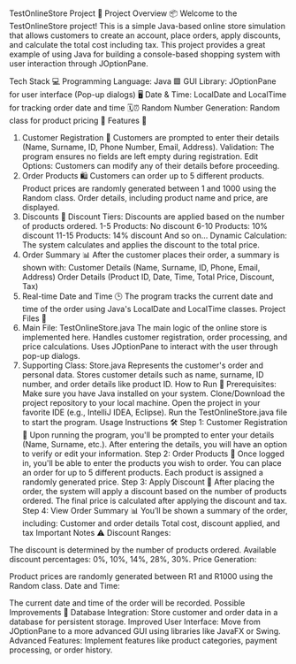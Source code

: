 TestOnlineStore Project 🛒
Project Overview 📦
Welcome to the TestOnlineStore project! This is a simple Java-based online store simulation that allows customers to create an account, place orders, apply discounts, and calculate the total cost including tax. This project provides a great example of using Java for building a console-based shopping system with user interaction through JOptionPane.

Tech Stack 💻
Programming Language: Java 🟩
GUI Library: JOptionPane for user interface (Pop-up dialogs) 🖥️
Date & Time: LocalDate and LocalTime for tracking order date and time 🗓️⏰
Random Number Generation: Random class for product pricing 🔢
Features 🌟
1. Customer Registration 📝
Customers are prompted to enter their details (Name, Surname, ID, Phone Number, Email, Address).
Validation: The program ensures no fields are left empty during registration.
Edit Options: Customers can modify any of their details before proceeding.
2. Order Products 🛍️
Customers can order up to 5 different products.
Product prices are randomly generated between 1 and 1000 using the Random class.
Order details, including product name and price, are displayed.
3. Discounts 💸
Discount Tiers: Discounts are applied based on the number of products ordered.
1-5 Products: No discount
6-10 Products: 10% discount
11-15 Products: 14% discount
And so on…
Dynamic Calculation: The system calculates and applies the discount to the total price.
4. Order Summary 📊
After the customer places their order, a summary is shown with:
Customer Details (Name, Surname, ID, Phone, Email, Address)
Order Details (Product ID, Date, Time, Total Price, Discount, Tax)
5. Real-time Date and Time 🕒
The program tracks the current date and time of the order using Java's LocalDate and LocalTime classes.
Project Files 📂
1. Main File: TestOnlineStore.java
The main logic of the online store is implemented here.
Handles customer registration, order processing, and price calculations.
Uses JOptionPane to interact with the user through pop-up dialogs.
2. Supporting Class: Store.java
Represents the customer's order and personal data.
Stores customer details such as name, surname, ID number, and order details like product ID.
How to Run 🚀
Prerequisites: Make sure you have Java installed on your system.
Clone/Download the project repository to your local machine.
Open the project in your favorite IDE (e.g., IntelliJ IDEA, Eclipse).
Run the TestOnlineStore.java file to start the program.
Usage Instructions 🛠️
Step 1: Customer Registration 📝
Upon running the program, you'll be prompted to enter your details (Name, Surname, etc.).
After entering the details, you will have an option to verify or edit your information.
Step 2: Order Products 🛒
Once logged in, you'll be able to enter the products you wish to order.
You can place an order for up to 5 different products.
Each product is assigned a randomly generated price.
Step 3: Apply Discount 💸
After placing the order, the system will apply a discount based on the number of products ordered.
The final price is calculated after applying the discount and tax.
Step 4: View Order Summary 📊
You’ll be shown a summary of the order, including:
Customer and order details
Total cost, discount applied, and tax
Important Notes ⚠️
Discount Ranges:

The discount is determined by the number of products ordered.
Available discount percentages: 0%, 10%, 14%, 28%, 30%.
Price Generation:

Product prices are randomly generated between R1 and R1000 using the Random class.
Date and Time:

The current date and time of the order will be recorded.
Possible Improvements 🔧
Database Integration: Store customer and order data in a database for persistent storage.
Improved User Interface: Move from JOptionPane to a more advanced GUI using libraries like JavaFX or Swing.
Advanced Features: Implement features like product categories, payment processing, or order history.
